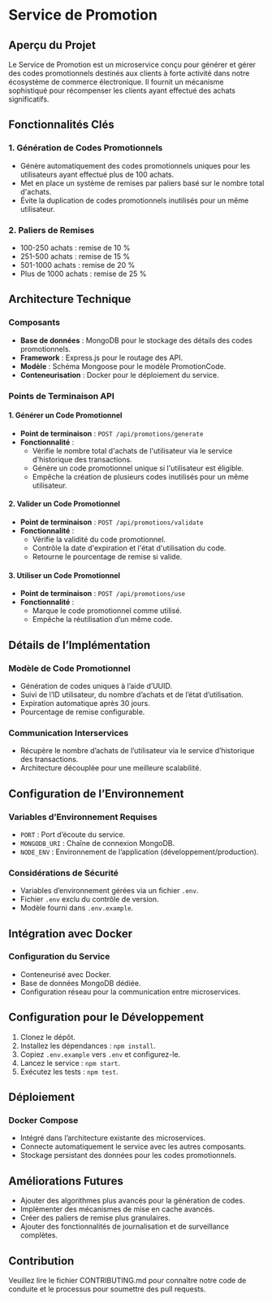 # Service de Promotion

## Aperçu du Projet

Le Service de Promotion est un microservice conçu pour générer et gérer des codes promotionnels destinés aux clients à forte activité dans notre écosystème de commerce électronique. Il fournit un mécanisme sophistiqué pour récompenser les clients ayant effectué des achats significatifs.

## Fonctionnalités Clés

### 1. Génération de Codes Promotionnels
- Génère automatiquement des codes promotionnels uniques pour les utilisateurs ayant effectué plus de 100 achats.
- Met en place un système de remises par paliers basé sur le nombre total d'achats.
- Évite la duplication de codes promotionnels inutilisés pour un même utilisateur.

### 2. Paliers de Remises
- 100-250 achats : remise de 10 %
- 251-500 achats : remise de 15 %
- 501-1000 achats : remise de 20 %
- Plus de 1000 achats : remise de 25 %

## Architecture Technique

### Composants
- **Base de données** : MongoDB pour le stockage des détails des codes promotionnels.
- **Framework** : Express.js pour le routage des API.
- **Modèle** : Schéma Mongoose pour le modèle PromotionCode.
- **Conteneurisation** : Docker pour le déploiement du service.

### Points de Terminaison API

#### 1. Générer un Code Promotionnel
- **Point de terminaison** : `POST /api/promotions/generate`
- **Fonctionnalité** : 
  - Vérifie le nombre total d'achats de l'utilisateur via le service d'historique des transactions.
  - Génère un code promotionnel unique si l'utilisateur est éligible.
  - Empêche la création de plusieurs codes inutilisés pour un même utilisateur.

#### 2. Valider un Code Promotionnel
- **Point de terminaison** : `POST /api/promotions/validate`
- **Fonctionnalité** :
  - Vérifie la validité du code promotionnel.
  - Contrôle la date d'expiration et l'état d'utilisation du code.
  - Retourne le pourcentage de remise si valide.

#### 3. Utiliser un Code Promotionnel
- **Point de terminaison** : `POST /api/promotions/use`
- **Fonctionnalité** :
  - Marque le code promotionnel comme utilisé.
  - Empêche la réutilisation d’un même code.

## Détails de l’Implémentation

### Modèle de Code Promotionnel
- Génération de codes uniques à l’aide d’UUID.
- Suivi de l’ID utilisateur, du nombre d’achats et de l’état d’utilisation.
- Expiration automatique après 30 jours.
- Pourcentage de remise configurable.

### Communication Interservices
- Récupère le nombre d’achats de l’utilisateur via le service d’historique des transactions.
- Architecture découplée pour une meilleure scalabilité.

## Configuration de l’Environnement

### Variables d’Environnement Requises
- `PORT` : Port d’écoute du service.
- `MONGODB_URI` : Chaîne de connexion MongoDB.
- `NODE_ENV` : Environnement de l’application (développement/production).

### Considérations de Sécurité
- Variables d’environnement gérées via un fichier `.env`.
- Fichier `.env` exclu du contrôle de version.
- Modèle fourni dans `.env.example`.

## Intégration avec Docker

### Configuration du Service
- Conteneurisé avec Docker.
- Base de données MongoDB dédiée.
- Configuration réseau pour la communication entre microservices.

## Configuration pour le Développement

1. Clonez le dépôt.
2. Installez les dépendances : `npm install`.
3. Copiez `.env.example` vers `.env` et configurez-le.
4. Lancez le service : `npm start`.
5. Exécutez les tests : `npm test`.

## Déploiement

### Docker Compose
- Intégré dans l’architecture existante des microservices.
- Connecte automatiquement le service avec les autres composants.
- Stockage persistant des données pour les codes promotionnels.

## Améliorations Futures
- Ajouter des algorithmes plus avancés pour la génération de codes.
- Implémenter des mécanismes de mise en cache avancés.
- Créer des paliers de remise plus granulaires.
- Ajouter des fonctionnalités de journalisation et de surveillance complètes.

## Contribution
Veuillez lire le fichier CONTRIBUTING.md pour connaître notre code de conduite et le processus pour soumettre des pull requests.

